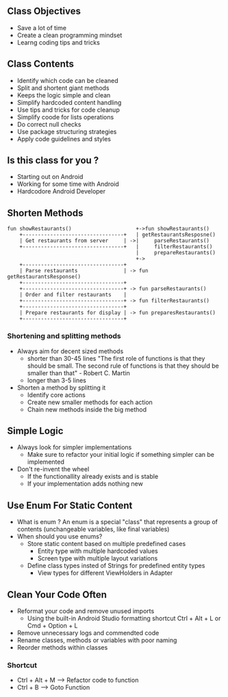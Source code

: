 ## Class Objectives

- Save a lot of time
- Create a clean programming mindset
- Learng coding tips and tricks

## Class Contents

- Identify which code can be cleaned
- Split and shortent giant methods
- Keeps the logic simple and clean
- Simplify hardcoded content handling
- Use tips and tricks for code cleanup
- Simplify coode for lists operations
- Do correct null checks
- Use package structuring strategies
- Apply code guidelines and styles

## Is this class for you ?

- Starting out on Android
- Working for some time with Android
- Hardcodore Android Developer

## Shorten Methods

```
fun showRestaurants()                     +->fun showRestaurants()
    +---------------------------------+   | getRestaurantsResposne()
    | Get restaurants from server     | ->|     parseRestaurants()
    +---------------------------------+   |     filterRestaurants()
                                          |     prepareRestaurants()
                                          +->
    +---------------------------------+
    | Parse restaurants               | -> fun getRestaurantsResponse()
    +---------------------------------+ 
    +---------------------------------+ -> fun parseRestaurants()
    | Order and filter restaurants    | 
    +---------------------------------+ -> fun filterRestaurants()
    +---------------------------------+
    | Prepare restaurants for display | -> fun preparesRestaurants()
    +---------------------------------+
```

### Shortening and splitting methods

- Always aim for decent sized methods
    - shorter than 30-45 lines
      "The first role of functions is that they should be small. The second rule of functions is
      that they should be smaller than that" - Robert C. Martin
    - longer than 3-5 lines
- Shorten a method by splitting it
    - Identify core actions
    - Create new smaller methods for each action
    - Chain new methods inside the big method

## Simple Logic

- Always look for simpler implementations
    - Make sure to refactor your initial logic if something simpler can be implemented
- Don't re-invent the wheel
    - If the functionallity already exists and is stable
    - If your implementation adds nothing new

## Use Enum For Static Content

- What is enum ? An enum is a special "class" that represents a group of contents (unchangeable
  variables, like final variables)
- When should you use enums?
    - Store static content based on multiple predefined cases
        - Entity type with multiple hardcoded values
        - Screen type with multiple layout variations
    - Define class types insted of Strings for predefined entity types
        - View types for different ViewHolders in Adapter

## Clean Your Code Often

- Reformat your code and remove unused imports
    - Using the built-in Android Studio formatting shortcut Ctrl + Alt + L or Cmd + Option + L
- Remove unnecessary logs and commendted code
- Rename classes, methods or variables with poor naming
- Reorder methods within classes

### Shortcut

- Ctrl + Alt + M --> Refactor code to function
- Ctrl + B --> Goto Function